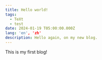 ```yaml
---
title: Hello world!
tags: 
  - TeXt
  - test
date: 2024-01-19 T05:00:00.000Z
lang: 'en', 'zh'
description: Hello again, on my new blog.
---
```


This is my first blog!

<!--more-->